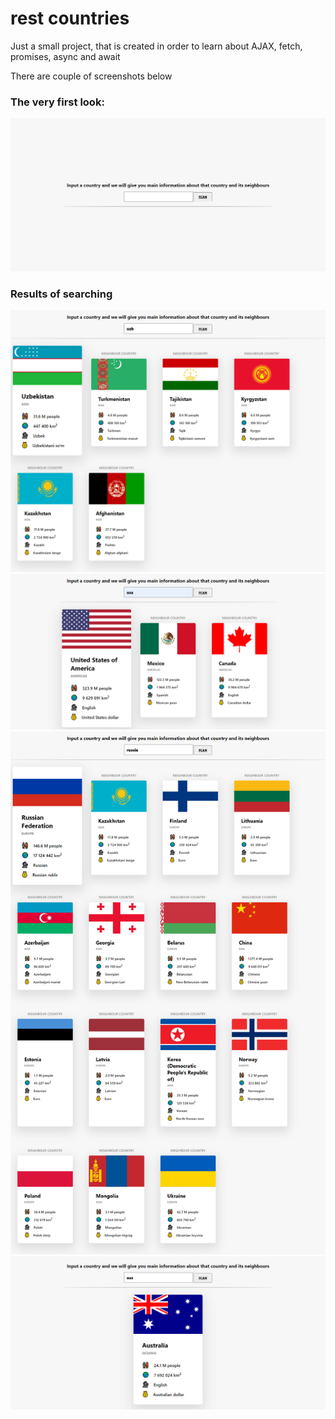 # rest countries
Just a small project, that is created in order to learn about AJAX, fetch, promises, async and await

There are couple of screenshots below

### The very first look:
![First screenshot](img/screenshot1.png)
### Results of searching
![Second screenshot](img/screenshot2.png)
![Second screenshot](img/screenshot3.png)
![Second screenshot](img/screenshot4.png)
![Second screenshot](img/screenshot5.png)
